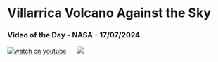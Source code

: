 # Villarrica Volcano Against the Sky
### Video of the Day - NASA - 17/07/2024
[![watch on youtube](https://img.youtube.com/vi/aX4ozspTPQY/mqdefault.jpg)](https://www.youtube.com/embed/aX4ozspTPQY?rel=0)&nbsp; &nbsp; &nbsp; <img src="https://github-readme-streak-stats.herokuapp.com/?user=tempo-riz&theme=gruvbox" >



  
 
 
 
 
 
 
 
 
 
 
 
 
 
 
 
 
 
 
 
 
 
 
 
 
 
 
 
 
 
 
 
 
 
 
 
 
 
 
 
 
 
 
 
 
 
 
 
 
 
 
 
 
 
 
 
 
 
